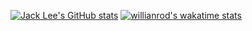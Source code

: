 [![Jack Lee's GitHub stats](https://github-readme-stats.vercel.app/api?username=westernmonster&count_private=true&show_icons=true)](https://github.com/anuraghazra/github-readme-stats)
[![willianrod's wakatime stats](https://github-readme-stats.vercel.app/api/wakatime?username=westernmonster)](https://github.com/anuraghazra/github-readme-stats)
